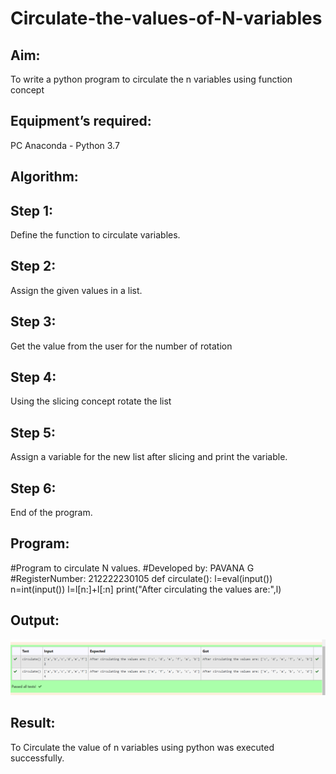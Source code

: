 # Circulate-the-values-of-N-variables

## Aim:
To write a python program to circulate the n variables using function concept

## Equipment’s required:
PC
Anaconda - Python 3.7

## Algorithm: 
## Step 1: 
Define the function to circulate variables.
## Step 2: 
Assign the given values in a list.
## Step 3: 
Get the value from the user for the number of rotation
## Step 4: 
Using the slicing concept rotate the list
## Step 5: 
Assign a variable for the new list after slicing and print the variable.
## Step 6: 
End of the program.
 
## Program:
#Program to circulate N values.
#Developed by: PAVANA G
#RegisterNumber: 212222230105
def circulate():
    l=eval(input())
    n=int(input())
    l=l[n:]+l[:n]
    print("After circulating the values are:",l)

## Output:
![Circulate-the-values-of-N-variables](out2.png)

## Result:
To Circulate the value of n variables using python was executed successfully.
